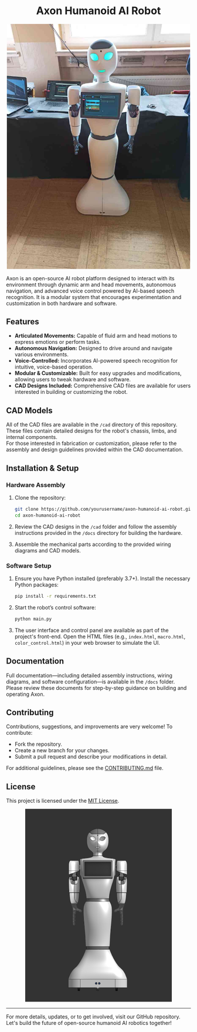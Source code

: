 <div align="center">
  <h1>Axon Humanoid AI Robot</h1>
  <img src="/.github/1.jpg" alt="Axon Robot" width="500"/>
</div>

Axon is an open-source AI robot platform designed to interact with its environment through dynamic arm and head movements, autonomous navigation, and advanced voice control powered by AI-based speech recognition. It is a modular system that encourages experimentation and customization in both hardware and software.

## Features

- **Articulated Movements:** Capable of fluid arm and head motions to express emotions or perform tasks.
- **Autonomous Navigation:** Designed to drive around and navigate various environments.
- **Voice-Controlled:** Incorporates AI-powered speech recognition for intuitive, voice-based operation.
- **Modular & Customizable:** Built for easy upgrades and modifications, allowing users to tweak hardware and software.
- **CAD Designs Included:** Comprehensive CAD files are available for users interested in building or customizing the robot.

## CAD Models

All of the CAD files are available in the `/cad` directory of this repository. These files contain detailed designs for the robot's chassis, limbs, and internal components.  
For those interested in fabrication or customization, please refer to the assembly and design guidelines provided within the CAD documentation.

## Installation & Setup

### Hardware Assembly

1. Clone the repository:
    ```bash
    git clone https://github.com/yourusername/axon-humanoid-ai-robot.git
    cd axon-humanoid-ai-robot
    ```

2. Review the CAD designs in the `/cad` folder and follow the assembly instructions provided in the `/docs` directory for building the hardware.

3. Assemble the mechanical parts according to the provided wiring diagrams and CAD models.

### Software Setup

1. Ensure you have Python installed (preferably 3.7+). Install the necessary Python packages:
    ```bash
    pip install -r requirements.txt
    ```

2. Start the robot’s control software:
    ```bash
    python main.py
    ```

3. The user interface and control panel are available as part of the project's front-end. Open the HTML files (e.g., `index.html`, `macro.html`, `color_control.html`) in your web browser to simulate the UI.

## Documentation

Full documentation—including detailed assembly instructions, wiring diagrams, and software configuration—is available in the `/docs` folder. Please review these documents for step-by-step guidance on building and operating Axon.

## Contributing

Contributions, suggestions, and improvements are very welcome! To contribute:

- Fork the repository.
- Create a new branch for your changes.
- Submit a pull request and describe your modifications in detail.

For additional guidelines, please see the [CONTRIBUTING.md](CONTRIBUTING.md) file.

## License

This project is licensed under the [MIT License](LICENSE).

<div align="center">
  <img src="/.github/2.jpg" alt="Axon CAD Design" width="400"/>
</div>

---

For more details, updates, or to get involved, visit our GitHub repository. Let's build the future of open-source humanoid AI robotics together!
